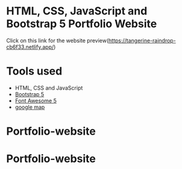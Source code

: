 HTML, CSS, JavaScript and Bootstrap 5 Portfolio Website
======= 
Click on this link for the website preview(https://tangerine-raindrop-cb6f33.netlify.app/)

# Tools used #
* HTML, CSS and JavaScript
* [Bootstrap 5](https://getbootstrap.com/docs/5.0/getting-started/introduction/)
* [Font Awesome 5](https://fontawesome.com/)
* [google map](https://www.embed-map.com/)


# Portfolio-website
# Portfolio-website
